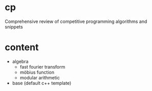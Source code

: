 # cp
Comprehensive review of competitive programming algorithms and snippets

# content
- algebra
  - fast fourier transform
  - möbius function
  - modular arithmetic
- base (default c++ template)
